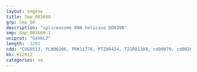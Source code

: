 ```yaml
---
layout: smgene
title: Smp_003660
grp: Smp_00
description: "spliceosome RNA helicase DDX39B"
smp: Smp_003660.1
uniprot: "G4V6L7"
length:  1281
cdd: "COG0513, PLN00206, PRK11776, PTZ00424, TIGR01389, cd00079, cd00268, cl21455, pfam00270, pfam00271, smart00487, smart00490"
kk: K12812
categories: sm
---
```

